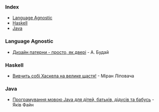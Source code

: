 ### Index
* [Language Agnostic](#language-agnostic)
* [Haskell](#haskell)
* [Java](#java)


### Language Agnostic
* [Дизайн патерни - просто, як двері](http://designpatterns.andriybuday.com/) - А. Будай

### Haskell
* [Вивчить собі Хаскела на велике щастя!](http://haskell.trygub.com) - Міран Ліповача

### Java
* [Програмування мовою Java для дітей, батьків, дідусів та бабусь](http://myflex.org/books/java4kids/java4kids.htm) - Яків Файн
